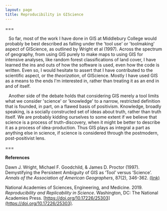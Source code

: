 ```yaml
---
layout: page
title: Reproducibility in GIScience
---
```


===

&ensp; So far, most of the work I have done in GIS at Middlebury College would probably be best described as falling under the 'tool use' or 'toolmaking' aspect of GIScience, as outlined by Wright et al (1997). Across the spectrum of geography, from using GIS purely to make maps to using GIS for intensive analyses, like random forest classifications of land cover, I have learned the ins and outs of how the software is used, even how the code is written. Even so, I would hesitate to assert that I have contributed to the scientific aspect, or the *theorization*, of GIScience. Mostly I have used GIS as a means to the ends I'm interested in, rather than treating it as an end in and of itself.

&ensp; Another side of the debate holds that considering GIS merely a tool limits what we consider 'science' or 'knowledge' to a narrow, restricted definition that is founded, in part, on a flawed basis of positivism. Knowledge, broadly speaking, is a socially constructed set of ideas about truth, rather than truth itself. We are probably kidding ourselves to some extent if we believe that science is a process of truth-discovery, when it might be better to describe it as a process of idea-production. Thus GIS plays as integral a part as anything else in science, if science is considered through the postmodern, post-positivist lens.

===

**References**

Dawn J. Wright, Michael F. Goodchild, & James D. Proctor (1997). Demystifying the Persistent Ambiguity of GIS as ‘Tool’ versus ‘Science’. *Annals of the Association of American Geographers*, 87(2), 346-362. [(link)](https://www.tandfonline.com/doi/abs/10.1111/0004-5608.872057)

National Academies of Sciences, Engineering, and Medicine. 2019. *Reproducibility and Replicability in Science*. Washington, DC: The National Academies Press. [https://doi.org/10.17226/25303](https://doi.org/10.17226/25303).
